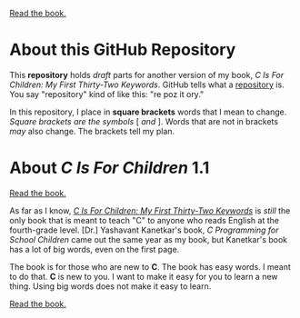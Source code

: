 [Read the book.](https://github.com/dmparrishphd/cIsForChildren1.1/blob/master/introduction.md)

# About this GitHub Repository

This **repository** holds *draft* parts for another version of my book, *C Is For Children: My First Thirty-Two Keywords*. GitHub tells what a [repository](https://help.github.com/en/github/getting-started-with-github/create-a-repo) is. You say "repository" kind of like this: "re poz it ory."

In this repository, I place in **square brackets** words that I mean to change. *Square brackets are the symbols* [ *and* ]. Words that are not in brackets *may* also change. The brackets tell my plan.

# About *C Is For Children* 1.1

[Read the book.](https://github.com/dmparrishphd/cIsForChildren1.1/blob/master/introduction.md)

As far as I know, [*C Is For Children: My First Thirty-Two Keywords*](https://www.iuniverse.com/en/bookstore/bookdetails/436907-C-Is-for-Children) is *still* the only book that is meant to teach "C" to anyone who reads English at the fourth-grade level. [Dr.] Yashavant Kanetkar's book, *C Programming for School Children* came out the same year as my book, but Kanetkar's book has a lot of big words, even on the first page.

The book is for those who are new to **C**. The book has easy words. I meant to do that. **C** is new to you. I want to make it easy for you to learn a new thing. Using big words does not make it easy to learn.

[Read the book.](https://github.com/dmparrishphd/cIsForChildren1.1/blob/master/introduction.md)
